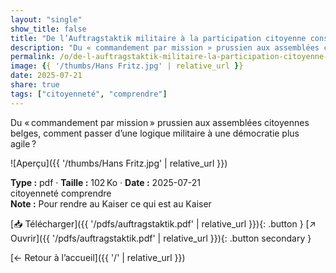 ```yaml
---
layout: "single"
show_title: false
title: "De l’Auftragstaktik militaire à la participation citoyenne consciente"
description: "Du « commandement par mission » prussien aux assemblées citoyennes belges, comment passer d’une logique militaire à une démocratie plus agile ?"
permalink: /o/de-l-auftragstaktik-militaire-la-participation-citoyenne-consciente/
image: {{ '/thumbs/Hans Fritz.jpg' | relative_url }}
date: 2025-07-21
share: true
tags: ["citoyenneté", "comprendre"]
---
```



Du « commandement par mission » prussien aux assemblées citoyennes belges, comment passer d’une logique militaire à une démocratie plus agile ?

![Aperçu]({{ '/thumbs/Hans Fritz.jpg' | relative_url }})

<div class="info-box"><strong>Type :</strong> pdf · <strong>Taille :</strong> 102 Ko · <strong>Date :</strong> 2025-07-21</div>

<div class="tags"><span class="tag">citoyenneté</span> <span class="tag">comprendre</span></div>

<div class="notice notice--info"><strong>Note :</strong> Pour rendre au Kaiser ce qui est au Kaiser</div>

[📥 Télécharger]({{ '/pdfs/auftragstaktik.pdf' | relative_url }}){: .button }
[↗ Ouvrir]({{ '/pdfs/auftragstaktik.pdf' | relative_url }}){: .button secondary }

[← Retour à l’accueil]({{ '/' | relative_url }})
